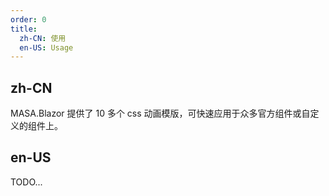 ```yaml
---
order: 0
title:
  zh-CN: 使用
  en-US: Usage
---
```


## zh-CN

MASA.Blazor 提供了 10 多个 css 动画模版，可快速应用于众多官方组件或自定义的组件上。

## en-US

TODO...

